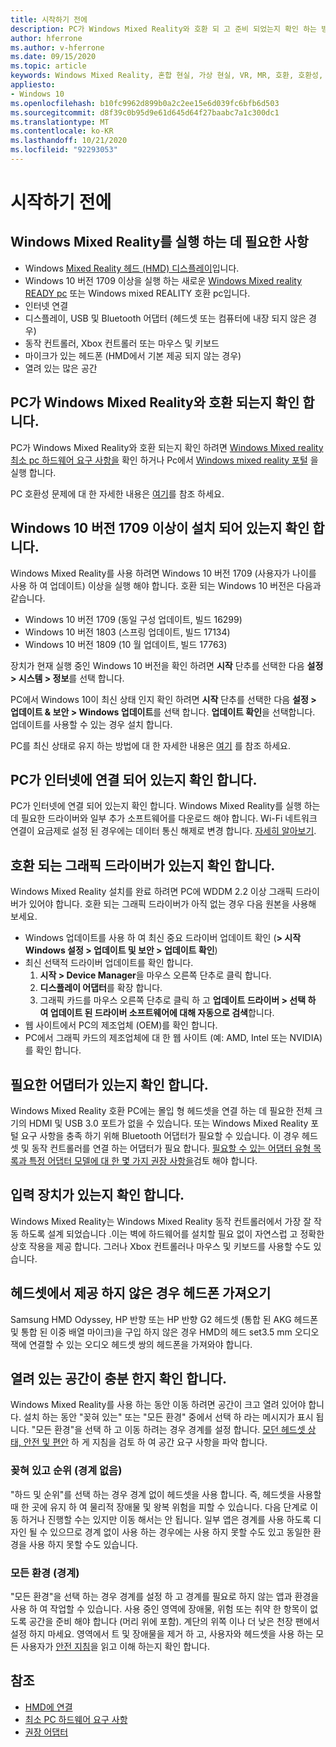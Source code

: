 ```yaml
---
title: 시작하기 전에
description: PC가 Windows Mixed Reality와 호환 되 고 준비 되었는지 확인 하는 방법입니다.
author: hferrone
ms.author: v-hferrone
ms.date: 09/15/2020
ms.topic: article
keywords: Windows Mixed Reality, 혼합 현실, 가상 현실, VR, MR, 호환, 호환성, 시작, 설정, PC, 시스템 요구 사항
appliesto:
- Windows 10
ms.openlocfilehash: b10fc9962d899b0a2c2ee15e6d039fc6bfb6d503
ms.sourcegitcommit: d8f39c0b95d9e61d645d64f27baabc7a1c300dc1
ms.translationtype: MT
ms.contentlocale: ko-KR
ms.lasthandoff: 10/21/2020
ms.locfileid: "92293053"
---
```

# <a name="before-you-start"></a>시작하기 전에

## <a name="what-youll-need-to-run-windows-mixed-reality"></a>Windows Mixed Reality를 실행 하는 데 필요한 사항

* Windows [Mixed Reality 헤드 (HMD) 디스플레이](https://www.microsoft.com/en-us/windows/windows-mixed-reality-devices)입니다.
* Windows 10 버전 1709 이상을 실행 하는 새로운 [Windows Mixed reality READY pc](https://support.microsoft.com/en-us/help/4039260/windows-10-mixed-reality-pc-hardware-guidelines) 또는 Windows mixed REALITY 호환 pc입니다.
* 인터넷 연결
* 디스플레이, USB 및 Bluetooth 어댑터 (헤드셋 또는 컴퓨터에 내장 되지 않은 경우)
* 동작 컨트롤러, Xbox 컨트롤러 또는 마우스 및 키보드
* 마이크가 있는 헤드폰 (HMD에서 기본 제공 되지 않는 경우)
* 열려 있는 많은 공간

## <a name="make-sure-your-pc-is-compatible-with-windows-mixed-reality"></a>PC가 Windows Mixed Reality와 호환 되는지 확인 합니다.

PC가 Windows Mixed Reality와 호환 되는지 확인 하려면 [Windows Mixed reality 최소 pc 하드웨어 요구 사항을](windows-mixed-reality-minimum-pc-hardware-compatibility-guidelines.md) 확인 하거나 Pc에서 [Windows mixed reality 포털](install-windows-mixed-reality.md#launch-mixed-reality-portal) 을 실행 합니다.

PC 호환성 문제에 대 한 자세한 내용은 [여기](https://support.microsoft.com/en-us/help/4045777/windows-10-get-help-with-pc-compatibility-in-windows-mixed-reality)를 참조 하세요.

## <a name="make-sure-you-have-the-windows-10-version-1709-or-newer-installed"></a>Windows 10 버전 1709 이상이 설치 되어 있는지 확인 합니다.

Windows Mixed Reality를 사용 하려면 Windows 10 버전 1709 (사용자가 나이를 사용 하 여 업데이트) 이상을 실행 해야 합니다. 호환 되는 Windows 10 버전은 다음과 같습니다.
* Windows 10 버전 1709 (동일 구성 업데이트, 빌드 16299)
* Windows 10 버전 1803 (스프링 업데이트, 빌드 17134)
* Windows 10 버전 1809 (10 월 업데이트, 빌드 17763)

장치가 현재 실행 중인 Windows 10 버전을 확인 하려면 **시작** 단추를 선택한 다음 **설정 > 시스템 > 정보**를 선택 합니다.

PC에서 Windows 10이 최신 상태 인지 확인 하려면 **시작** 단추를 선택한 다음 **설정 > 업데이트 & 보안 > Windows 업데이트**를 선택 합니다.  **업데이트 확인**을 선택합니다. 업데이트를 사용할 수 있는 경우 설치 합니다.

PC를 최신 상태로 유지 하는 방법에 대 한 자세한 내용은 [여기](https://support.microsoft.com/en-us/help/12373/windows-update-faq) 를 참조 하세요.

## <a name="make-sure-your-pc-is-connected-to-the-internet"></a>PC가 인터넷에 연결 되어 있는지 확인 합니다.

PC가 인터넷에 연결 되어 있는지 확인 합니다. Windows Mixed Reality를 실행 하는 데 필요한 드라이버와 일부 추가 소프트웨어를 다운로드 해야 합니다.  Wi-Fi 네트워크 연결이 요금제로 설정 된 경우에는 데이터 통신 해제로 변경 합니다. [자세히 알아보기](https://support.microsoft.com/en-us/help/4028458/windows-metered-connections-in-windows-10).

## <a name="make-sure-you-have-a-compatible-graphics-driver"></a>호환 되는 그래픽 드라이버가 있는지 확인 합니다.

Windows Mixed Reality 설치를 완료 하려면 PC에 WDDM 2.2 이상 그래픽 드라이버가 있어야 합니다. 호환 되는 그래픽 드라이버가 아직 없는 경우 다음 원본을 사용해 보세요.

* Windows 업데이트를 사용 하 여 최신 중요 드라이버 업데이트 확인 (**> 시작 Windows 설정 > 업데이트 및 보안 > 업데이트 확인**)
* 최신 선택적 드라이버 업데이트를 확인 합니다.
    1. **시작 > Device Manager**을 마우스 오른쪽 단추로 클릭 합니다.
    2. **디스플레이 어댑터**를 확장 합니다.
    3. 그래픽 카드를 마우스 오른쪽 단추로 클릭 하 고 **업데이트 드라이버 > 선택 하 여 업데이트 된 드라이버 소프트웨어에 대해 자동으로 검색**합니다.
* 웹 사이트에서 PC의 제조업체 (OEM)를 확인 합니다.
* PC에서 그래픽 카드의 제조업체에 대 한 웹 사이트 (예: AMD, Intel 또는 NVIDIA)를 확인 합니다.

## <a name="make-sure-that-you-have-any-required-adapters"></a>필요한 어댑터가 있는지 확인 합니다.

Windows Mixed Reality 호환 PC에는 몰입 형 헤드셋을 연결 하는 데 필요한 전체 크기의 HDMI 및 USB 3.0 포트가 없을 수 있습니다. 또는 Windows Mixed Reality 포털 요구 사항을 충족 하기 위해 Bluetooth 어댑터가 필요할 수 있습니다.  이 경우 헤드셋 및 동작 컨트롤러를 연결 하는 어댑터가 필요 합니다. [필요할 수 있는 어댑터 유형 목록과 특정 어댑터 모델에 대 한 몇 가지 권장 사항을](recommended-adapters-for-windows-mixed-reality-capable-pcs.md)검토 해야 합니다.

## <a name="make-sure-that-you-have-input-devices"></a>입력 장치가 있는지 확인 합니다.

Windows Mixed Reality는 Windows Mixed Reality 동작 컨트롤러에서 가장 잘 작동 하도록 설계 되었습니다 .이는 벽에 하드웨어를 설치할 필요 없이 자연스럽 고 정확한 상호 작용을 제공 합니다. 그러나 Xbox 컨트롤러나 마우스 및 키보드를 사용할 수도 있습니다.

## <a name="get-headphones-if-your-headset-didnt-come-with-them"></a>헤드셋에서 제공 하지 않은 경우 헤드폰 가져오기

Samsung HMD Odyssey, HP 반향 또는 HP 반향 G2 헤드셋 (통합 된 AKG 헤드폰 및 통합 된 이중 배열 마이크)을 구입 하지 않은 경우 HMD의 헤드 set3.5 mm 오디오 잭에 연결할 수 있는 오디오 헤드셋 쌍의 헤드폰을 가져와야 합니다.

## <a name="make-sure-that-you-have-a-large-open-space"></a>열려 있는 공간이 충분 한지 확인 합니다.

Windows Mixed Reality를 사용 하는 동안 이동 하려면 공간이 크고 열려 있어야 합니다.  설치 하는 동안 "꽂혀 있는" 또는 "모든 환경" 중에서 선택 하 라는 메시지가 표시 됩니다. "모든 환경"을 선택 하 고 이동 하려는 경우 경계를 설정 합니다. [모던 헤드셋 상태, 안전 및 편안](wmr-health-safety-comfort.md) 하 게 지침을 검토 하 여 공간 요구 사항을 파악 합니다.

### <a name="seated-and-standing-no-boundary"></a>꽂혀 있고 순위 (경계 없음)

"하드 및 순위"를 선택 하는 경우 경계 없이 헤드셋을 사용 합니다. 즉, 헤드셋을 사용할 때 한 곳에 유지 하 여 물리적 장애물 및 왕복 위험을 피할 수 있습니다. 다음 단계로 이동 하거나 진행할 수는 있지만 이동 해서는 안 됩니다. 일부 앱은 경계를 사용 하도록 디자인 될 수 있으므로 경계 없이 사용 하는 경우에는 사용 하지 못할 수도 있고 동일한 환경을 사용 하지 못할 수도 있습니다.

### <a name="all-experiences-boundary"></a>모든 환경 (경계)

"모든 환경"을 선택 하는 경우 경계를 설정 하 고 경계를 필요로 하지 않는 앱과 환경을 사용 하 여 작업할 수 있습니다. 사용 중인 영역에 장애물, 위험 또는 취약 한 항목이 없도록 공간을 준비 해야 합니다 (머리 위에 포함). 계단의 위쪽 이나 더 낮은 천장 팬에서 설정 하지 마세요. 영역에서 트 및 장애물을 제거 하 고, 사용자와 헤드셋을 사용 하는 모든 사용자가 [안전 지침](https://support.microsoft.com/en-us/help/4039969/windows-10-mixed-reality-immersive-headset-health-safety-comfort)을 읽고 이해 하는지 확인 합니다.

## <a name="see-also"></a>참조

* [HMD에 연결](plug-in-your-headset.md)
* [최소 PC 하드웨어 요구 사항](windows-mixed-reality-minimum-pc-hardware-compatibility-guidelines.md)
* [권장 어댑터](recommended-adapters-for-windows-mixed-reality-capable-pcs.md)